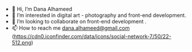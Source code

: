 - 👋 Hi, I’m Dana Alhameed
- 👀 I’m interested in digital art - photography and front-end development.
- 💞️ I’m looking to collaborate on front-end development .
- 📫 How to reach me dana.alhameed@gmail.com
(https://cdn0.iconfinder.com/data/icons/social-network-7/50/22-512.png)
<!---
dana-hm/dana-hm is a ✨ special ✨ repository because its `README.md` (this file) appears on your GitHub profile.
You can click the Preview link to take a look at your changes.
--->
